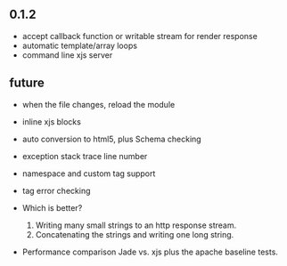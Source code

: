 0.1.2
-----

* accept callback function or writable stream for render response
* automatic template/array loops
* command line xjs server

future
------

* when the file changes, reload the module
* inline xjs blocks
* auto conversion to html5, plus Schema checking
* exception stack trace line number
* namespace and custom tag support
* tag error checking

* Which is better?
    1. Writing many small strings to an http response stream.
    2. Concatenating the strings and writing one long string.

* Performance comparison
    Jade vs. xjs plus the apache baseline tests.
